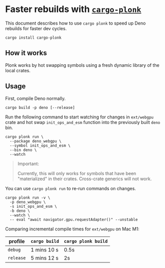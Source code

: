 # Faster rebuilds with [`cargo-plonk`](https://crates.io/crates/cargo-plonk)

This document describes how to use `cargo plonk` to speed up Deno rebuilds for
faster dev cycles.

```
cargo install cargo-plonk
```

## How it works

Plonk works by hot swapping symbols using a fresh dynamic library of the local
crates.

## Usage

First, compile Deno normally.

```
cargo build -p deno [--release]
```

Run the following command to start watching for changes in `ext/webgpu` crate
and hot swap `init_ops_and_esm` function into the previously built `deno` bin.

```
cargo plonk run \
  --package deno_webgpu \
  --symbol init_ops_and_esm \
  --bin deno \
  --watch
```

> Important:
>
> Currently, this will only works for symbols that have been "materialized" in
> their crates. Cross-crate generics will not work.

You can use `cargo plonk run` to re-run commands on changes.

```
cargo plonk run -v \
  -p deno_webgpu \
  -s init_ops_and_esm \
  -b deno \
  --watch \
  -- eval "await navigator.gpu.requestAdapter()" --unstable
```

Comparing incremental compile times for `ext/webgpu` on Mac M1:

| profile   | `cargo build` | `cargo plonk build` |
| --------- | ------------- | ------------------- |
| `debug`   | 1 mins 10 s   | 0.5s                |
| `release` | 5 mins 12 s   | 2s                  |
